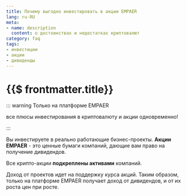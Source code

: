 ```yaml
---
title: Почему выгодно инвестировать в акции EMPAER
lang: ru-RU
meta:
- name: description
  content: о достоинствах и недостатках криптовалют
category: faq
tags:
- инвестиции
- акции
- дивиденды
---
```

# {{$ frontmatter.title}} <Badge text = "?" type = "предупреждение" />

::: warning Только на платформе EMPAER

все плюсы инвестирования в криптовалюту и акции одновременно!

:::

Вы инвестируете в реально работающие бизнес-проекты. **Акции EMPAER** - это ценные бумаги компаний, дающие вам право на получение дивидендов.

Все крипто-акции **подкреплены активами** компаний.  


Доход от проектов идет на поддержку курса акций. Таким образом, только на платформе EMPAER получает доход от дивидендов, и от их роста цен при росте.